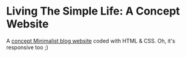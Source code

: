 # Living The Simple Life: A Concept Website
A [concept Minimalist blog website](https://akhillochen.github.io/Living-The-Simple-Life-Concept-Website/website/) coded with HTML & CSS. Oh, it's responsive too ;)
